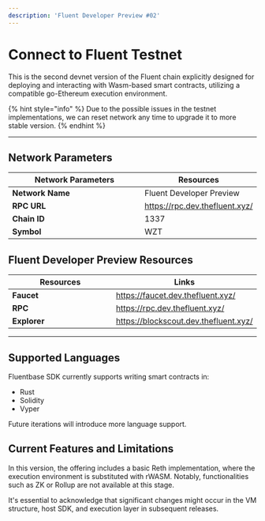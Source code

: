 ```yaml
---
description: 'Fluent Developer Preview #02'
---
```


# Connect to Fluent Testnet

This is the second devnet version of the Fluent chain explicitly designed for deploying and interacting with Wasm-based smart contracts, utilizing a compatible go-Ethereum execution environment.&#x20;

{% hint style="info" %}
Due to the possible issues in the testnet implementations, we can reset network any time to upgrade it to more stable version.
{% endhint %}

***

## **Network Parameters**

<table><thead><tr><th width="265">Network Parameters</th><th>Resources</th></tr></thead><tbody><tr><td><strong>Network Name</strong></td><td>Fluent Developer Preview</td></tr><tr><td><strong>RPC URL</strong></td><td><a href="https://rpc.dev.thefluent.xyz/">https://rpc.dev.thefluent.xyz/</a></td></tr><tr><td><strong>Chain ID</strong></td><td>1337</td></tr><tr><td><strong>Symbol</strong></td><td>WZT</td></tr></tbody></table>

## Fluent Developer Preview Resources

<table><thead><tr><th width="266">Resources</th><th>Links</th></tr></thead><tbody><tr><td><strong>Faucet</strong></td><td><a href="https://faucet.dev.thefluent.xyz/">https://faucet.dev.thefluent.xyz/</a></td></tr><tr><td><strong>RPC</strong></td><td><a href="https://rpc.dev.thefluent.xyz/">https://rpc.dev.thefluent.xyz/</a></td></tr><tr><td><strong>Explorer</strong></td><td><a href="https://blockscout.dev.thefluent.xyz/"> https://blockscout.dev.thefluent.xyz/</a></td></tr></tbody></table>

***

## Supported Languages

Fluentbase SDK currently supports writing smart contracts in:

* Rust
* Solidity
* Vyper

Future iterations will introduce more language support.&#x20;

## Current Features and Limitations

In this version, the offering includes a basic Reth implementation, where the execution environment is substituted with rWASM. Notably, functionalities such as ZK or Rollup are not available at this stage.&#x20;

It's essential to acknowledge that significant changes might occur in the VM structure, host SDK, and execution layer in subsequent releases.
